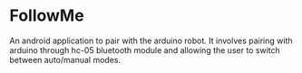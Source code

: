 # FollowMe
An android application to pair with the arduino robot. It involves pairing with arduino through hc-05 bluetooth module and allowing 
the user to switch between auto/manual modes.
